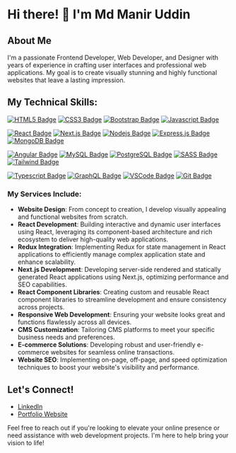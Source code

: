 # Hi there! 👋 I'm Md Manir Uddin

## About Me

I'm a passionate Frontend Developer, Web Developer, and Designer with years of experience in crafting user interfaces and professional web applications. My goal is to create visually stunning and highly functional websites that leave a lasting impression.

## My Technical Skills:

[![HTML5 Badge](https://img.shields.io/badge/-HTML5-E34F26?style=for-the-badge&labelColor=black&logo=html5&logoColor=E34F26)](#)
[![CSS3 Badge](https://img.shields.io/badge/-CSS3-1572B6?style=for-the-badge&labelColor=black&logo=css3&logoColor=1572B6)](#)
[![Bootstrap Badge](https://img.shields.io/badge/-Bootstrap-563D7C?style=for-the-badge&labelColor=black&logo=bootstrap&logoColor=563D7C)](#)
[![Javascript Badge](https://img.shields.io/badge/-Javascript-F0DB4F?style=for-the-badge&labelColor=black&logo=javascript&logoColor=F0DB4F)](#)

[![React Badge](https://img.shields.io/badge/-React-61DBFB?style=for-the-badge&labelColor=black&logo=react&logoColor=61DBFB)](#) [![Next.js Badge](https://img.shields.io/badge/next.js-000000?style=for-the-badge&logo=nextdotjs&logoColor=white)](#) [![Nodejs Badge](https://img.shields.io/badge/-Nodejs-3C873A?style=for-the-badge&labelColor=black&logo=node.js&logoColor=3C873A)](#) [![Express.js Badge](https://img.shields.io/badge/Express.js-000000?style=for-the-badge&logo=express&logoColor=white)](#) [![MongoDB Badge](https://img.shields.io/badge/MongoDB-4EA94B?style=for-the-badge&logo=mongodb&logoColor=white)](#) 

[![Angular Badge](https://img.shields.io/badge/-Angular-DD0031?style=for-the-badge&labelColor=black&logo=angular&logoColor=DD0031)](#)
[![MySQL Badge](https://img.shields.io/badge/-MySQL-4479A1?style=for-the-badge&labelColor=black&logo=mysql&logoColor=4479A1)](#)
[![PostgreSQL Badge](https://img.shields.io/badge/-PostgreSQL-336791?style=for-the-badge&labelColor=black&logo=postgresql&logoColor=336791)](#)
[![SASS Badge](https://img.shields.io/badge/Sass-CC6699?style=for-the-badge&logo=sass&logoColor=white)](#) [![Tailwind Badge](https://img.shields.io/badge/Tailwind%20CSS-092749?style=for-the-badge&logo=tailwindcss&logoColor=06B6D4&labelColor=000000)](#)

[![Typescript Badge](https://img.shields.io/badge/-Typescript-007acc?style=for-the-badge&labelColor=black&logo=typescript&logoColor=007acc)](#)
 [![GraphQL Badge](https://img.shields.io/badge/-GraphQl-e535ab?style=for-the-badge&labelColor=black&logo=node.js&logoColor=e535ab)](#)
[![VSCode Badge](https://img.shields.io/badge/Visual_Studio-5C2D91?style=for-the-badge&logo=visual%20studio&logoColor=white)](#) [![Git Badge](https://img.shields.io/badge/Git-F05032?style=for-the-badge&logo=git&logoColor=white)](#)


### My Services Include:

- **Website Design**: From concept to creation, I develop visually appealing and functional websites from scratch.
- **React Development**: Building interactive and dynamic user interfaces using React, leveraging its component-based architecture and rich ecosystem to deliver high-quality web applications.
- **Redux Integration**: Implementing Redux for state management in React applications to efficiently manage complex application state and enhance scalability.
- **Next.js Development**: Developing server-side rendered and statically generated React applications using Next.js, optimizing performance and SEO capabilities.
- **React Component Libraries**: Creating custom and reusable React component libraries to streamline development and ensure consistency across projects.
- **Responsive Web Development**: Ensuring your website looks great and functions flawlessly across all devices.
- **CMS Customization**: Tailoring CMS platforms to meet your specific business needs and preferences.
- **E-commerce Solutions**: Developing robust and user-friendly e-commerce websites for seamless online transactions.
- **Website SEO**: Implementing on-page, off-page, and speed optimization techniques to boost your website's visibility and performance.

## Let's Connect!

- [LinkedIn](#)
- [Portfolio Website](#)

Feel free to reach out if you're looking to elevate your online presence or need assistance with web development projects. I'm here to help bring your vision to life!
